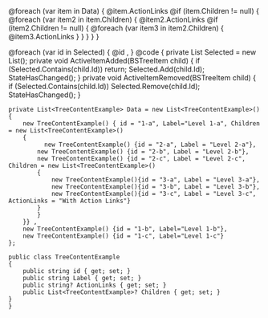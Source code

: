 ﻿<BSTree IsExpanded="true" ActiveItemAdded="ActiveItemAdded" ActiveItemRemoved="ActiveItemRemoved" IsMultiSelect="true">
    <BSTreeNode>
        @foreach (var item in Data)
        {
            <BSTreeItem TextLabel="@item.Label" Id="@item.id">
                <Action>@item.ActionLinks</Action>
                <ChildContent>
                    @if (item.Children != null)
                    {
                        <BSTreeNode>
                        @foreach (var item2 in item.Children)
                        {
                            <BSTreeItem TextLabel="@item2.Label" Id="@item2.id">
                                <Action>@item2.ActionLinks</Action>
                                <ChildContent>
                                    @if (item2.Children != null)
                                    {
                                        <BSTreeNode>
                                        @foreach (var item3 in item2.Children)
                                        {
                                            <BSTreeItem TextLabel="@item3.Label" Id="@item3.id">
                                                <Action>@item3.ActionLinks</Action>
                                            </BSTreeItem>
                                        }
                                        </BSTreeNode>
                                    }
                                </ChildContent>
                            </BSTreeItem>
                        }
                        </BSTreeNode>
                    }
                </ChildContent>
            </BSTreeItem>
        }
    </BSTreeNode>
</BSTree>

@foreach (var id in Selected)
{
    <span>@id ,</span>
}
@code {
    private List<string> Selected = new List<string>();
    private void ActiveItemAdded(BSTreeItem child)
    {
        if (Selected.Contains(child.Id)) return;
        Selected.Add(child.Id);
        StateHasChanged();
    }
    private void ActiveItemRemoved(BSTreeItem child)
    {
        if (Selected.Contains(child.Id))
            Selected.Remove(child.Id);
        StateHasChanged();
    }

    private List<TreeContentExample> Data = new List<TreeContentExample>()
    {
        new TreeContentExample() { id = "1-a", Label="Level 1-a", Children = new List<TreeContentExample>()
        {
              new TreeContentExample() {id = "2-a", Label = "Level 2-a"},
            new TreeContentExample() {id = "2-b", Label = "Level 2-b"},
            new TreeContentExample() {id = "2-c", Label = "Level 2-c", Children = new List<TreeContentExample>()
            {
                new TreeContentExample(){id = "3-a", Label = "Level 3-a"},
                new TreeContentExample(){id = "3-b", Label = "Level 3-b"},
                new TreeContentExample(){id = "3-c", Label = "Level 3-c", ActionLinks = "With Action Links"}
            }
            }
        }} ,
        new TreeContentExample() {id = "1-b", Label="Level 1-b"},
        new TreeContentExample() {id = "1-c", Label="Level 1-c"}
    };

    public class TreeContentExample
    {
        public string id { get; set; }
        public string Label { get; set; }
        public string? ActionLinks { get; set; }
        public List<TreeContentExample>? Children { get; set; }
    }
    }